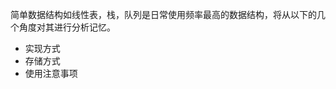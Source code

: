 <p>简单数据结构如线性表，栈，队列是日常使用频率最高的数据结构，将从以下的几个角度对其进行分析记忆。
    <ul>
    <li>实现方式</li>
    <li>存储方式</li>
    <li>使用注意事项</li>
</ul>
</p>
